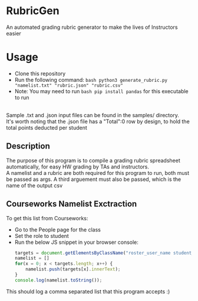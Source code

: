 # RubricGen
An automated grading rubric generator to make the lives of Instructors easier

# Usage
- Clone this repository
- Run the following command: ```bash
python3 generate_rubric.py "namelist.txt" "rubric.json" "rubric.csv"```
- Note: You may need to run ```bash pip install pandas``` for this executable to run
<br>
Sample .txt and .json input files can be found in the samples/ directory. <br>
It's worth noting that the .json file has a "Total":0 row by design, to hold the total points deducted per student <br>

## Description
The purpose of this program is to compile a grading rubric spreadsheet automatically, for easy HW grading by TAs and instructors. <br>
A namelist and a rubric are both required for this program to run, both must be passed as args. A third arguement must also be passed,
which is the name of the output csv

## Courseworks Namelist Exctraction

To get this list from Courseworks: <br>
- Go to the People page for the class <br>
- Set the role to student <br>
- Run the below JS snippet in your browser console: <br>
	```javascript
	targets = document.getElementsByClassName("roster_user_name student_context_card_trigger");
	namelist = []
	for(x = 0; x < targets.length; x++) {
		namelist.push(targets[x].innerText);
	}
	console.log(namelist.toString());
	```
This should log a comma separated list that this program accepts :)